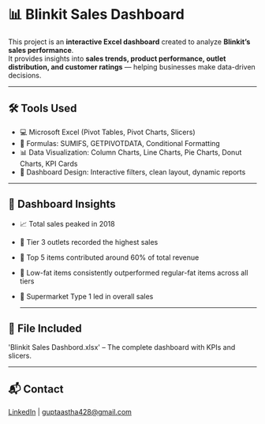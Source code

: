 # 📊 Blinkit Sales Dashboard  

This project is an **interactive Excel dashboard** created to analyze **Blinkit’s sales performance**.  
It provides insights into **sales trends, product performance, outlet distribution, and customer ratings** — helping businesses make data-driven decisions.  

---

## 🛠 Tools Used  
- 💻 Microsoft Excel (Pivot Tables, Pivot Charts, Slicers)  
- 🧮 Formulas: SUMIFS, GETPIVOTDATA, Conditional Formatting  
- 📊 Data Visualization: Column Charts, Line Charts, Pie Charts, Donut Charts, KPI Cards  
- 🎨 Dashboard Design: Interactive filters, clean layout, dynamic reports  

---

## 🔎 Dashboard Insights  
- 📈 Total sales peaked in 2018  
- 🏬 Tier 3 outlets recorded the highest sales  
- 🛒 Top 5 items contributed around 60% of total revenue  
- 🥗 Low-fat items consistently outperformed regular-fat items across all tiers  
- 🏪 Supermarket Type 1 led in overall sales

  ---

## 📁 File Included
   'Blinkit Sales Dashbord.xlsx' – The complete dashboard with KPIs and slicers.

---

## 📬 Contact
[LinkedIn](https://www.linkedin.com/in/astha-gupta-a863a821a/) | guptaastha428@gmail.com
